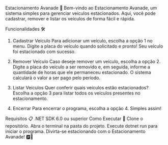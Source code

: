 Estacionamento Avanade 🚗
Bem-vindo ao Estacionamento Avanade, um sistema simples para gerenciar veículos estacionados. Aqui, você pode cadastrar, remover e listar os veículos de forma fácil e rápida.

Funcionalidades 🛠️
1. Cadastrar Veículo
Para adicionar um veículo, escolha a opção 1 no menu. Digite a placa do veículo quando solicitado e pronto! Seu veículo foi estacionado com sucesso.

2. Remover Veículo
Caso deseje remover um veículo, escolha a opção 2. Digite a placa do veículo a ser removido e, em seguida, informe a quantidade de horas que ele permaneceu estacionado. O sistema calculará o valor a ser pago pelo período.

3. Listar Veículos
Quer conferir quais veículos estão estacionados? Escolha a opção 3 para listar todos os veículos presentes no estacionamento.

4. Encerrar
Para encerrar o programa, escolha a opção 4. Simples assim!

Requisitos 📋
.NET SDK 6.0 ou superior
Como Executar 🚀
Clone o repositório.
Abra o terminal na pasta do projeto.
Execute dotnet run para iniciar o programa.
Divirta-se estacionando com o Estacionamento Avanade! 🅿️🚦
